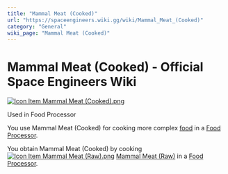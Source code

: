 ```yaml
---
title: "Mammal Meat (Cooked)"
url: "https://spaceengineers.wiki.gg/wiki/Mammal_Meat_(Cooked)"
category: "General"
wiki_page: "Mammal Meat (Cooked)"
---
```


# Mammal Meat (Cooked) - Official Space Engineers Wiki

[![Icon Item Mammal Meat (Cooked).png](https://spaceengineers.wiki.gg/images/thumb/Icon_Item_Mammal_Meat_%28Cooked%29.png/100px-Icon_Item_Mammal_Meat_%28Cooked%29.png?b261ad)](https://spaceengineers.wiki.gg/wiki/File:Icon_Item_Mammal_Meat_\(Cooked\).png)

Used in Food Processor

You use Mammal Meat (Cooked) for cooking more complex [food](https://spaceengineers.wiki.gg/wiki/Food "Food") in a [Food Processor](https://spaceengineers.wiki.gg/wiki/Food_Processor "Food Processor").

You obtain Mammal Meat (Cooked) by cooking  [![Icon Item Mammal Meat (Raw).png](https://spaceengineers.wiki.gg/images/thumb/Icon_Item_Mammal_Meat_%28Raw%29.png/21px-Icon_Item_Mammal_Meat_%28Raw%29.png?4c4794)](https://spaceengineers.wiki.gg/wiki/Mammal_Meat_\(Raw\) "Mammal Meat (Raw)") [Mammal Meat (Raw)](https://spaceengineers.wiki.gg/wiki/Mammal_Meat_\(Raw\) "Mammal Meat (Raw)") in a [Food Processor](https://spaceengineers.wiki.gg/wiki/Food_Processor "Food Processor").